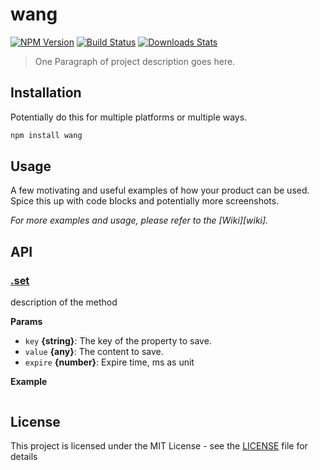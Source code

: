 # wang

[![NPM Version][npm-badge]][npm-url]
[![Build Status][travis-badge]][travis-url]
[![Downloads Stats][npm-downloads]][npm-url]

[npm-badge]: https://img.shields.io/npm/v/wang.svg?style=flat-square
[npm-url]: https://npmjs.org/package/wang

[npm-downloads]: https://img.shields.io/npm/dm/wang.svg?style=flat-square

[travis-badge]: https://img.shields.io/travis/e/wang/master.svg?style=flat-square
[travis-url]: https://travis-ci.org/e/wang



> One Paragraph of project description goes here.

## Installation

Potentially do this for multiple platforms or multiple ways.

```sh
npm install wang
```

## Usage

A few motivating and useful examples of how your product can be used. Spice this up with code blocks and potentially more screenshots.

_For more examples and usage, please refer to the [Wiki][wiki]._

## API

### [.set](src/index.js#L20)

description of the method

**Params**

- `key` **{string}**: The key of the property to save.
- `value` **{any}**: The content to save.
- `expire` **{number}**: Expire time, ms as unit

**Example**

```

```

## License

This project is licensed under the MIT License - see the [LICENSE](LICENSE) file for details
